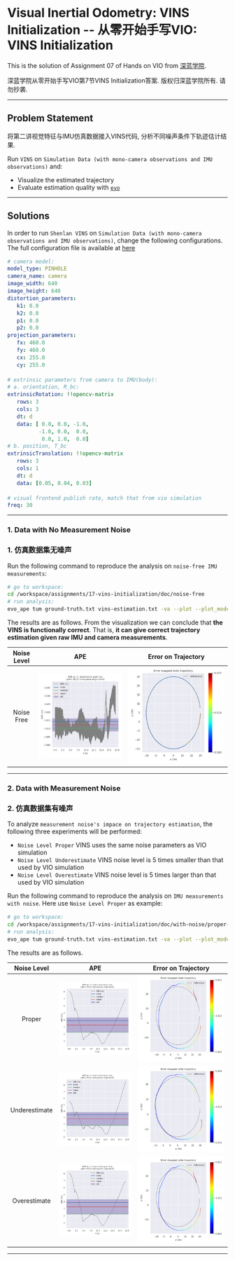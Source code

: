 # Visual Inertial Odometry: VINS Initialization -- 从零开始手写VIO: VINS Initialization

This is the solution of Assignment 07 of Hands on VIO from [深蓝学院](https://www.shenlanxueyuan.com/course/247).

深蓝学院从零开始手写VIO第7节VINS Initialization答案. 版权归深蓝学院所有. 请勿抄袭.

---

## Problem Statement

将第二讲视觉特征与IMU仿真数据接入VINS代码, 分析不同噪声条件下轨迹估计结果.

Run `VINS` on `Simulation Data (with mono-camera observations and IMU observations)` and: 

* Visualize the estimated trajectory
* Evaluate estimation quality with [`evo`](https://github.com/MichaelGrupp/evo) 

---

## Solutions

In order to run `Shenlan VINS` on `Simulation Data (with mono-camera observations and IMU observations)`, change the following configurations. The full configuration file is available at [here](vins-mono/config/vio_simulation.yaml)

```yaml
# camera model: 
model_type: PINHOLE
camera_name: camera
image_width: 640
image_height: 640
distortion_parameters:
   k1: 0.0
   k2: 0.0
   p1: 0.0
   p2: 0.0
projection_parameters:
   fx: 460.0
   fy: 460.0
   cx: 255.0
   cy: 255.0

# extrinsic parameters from camera to IMU(body):
# a. orientation, R_bc:
extrinsicRotation: !!opencv-matrix
   rows: 3
   cols: 3
   dt: d
   data: [ 0.0, 0.0, -1.0,
          -1.0, 0.0,  0.0, 
           0.0, 1.0,  0.0]
# b. position, T_bc
extrinsicTranslation: !!opencv-matrix
   rows: 3
   cols: 1
   dt: d
   data: [0.05, 0.04, 0.03]

# visual frontend publish rate, match that from vio simulation
freq: 30                
```

---

### 1. Data with No Measurement Noise
### 1. 仿真数据集无噪声

Run the following command to reproduce the analysis on `noise-free IMU measurements`:

```bash
# go to workspace:
cd /workspace/assignments/17-vins-initialization/doc/noise-free
# run analysis:
evo_ape tum ground-truth.txt vins-estimation.txt -va --plot --plot_mode xy --save_results results.zip
```

The results are as follows. From the visualization we can conclude that **the VINS is functionally correct**. That is, **it can give correct trajectory estimation given raw IMU and camera measurements**.

Noise Level                |APE                        |Error on Trajectory        
:-------------------------:|:-------------------------:|:-------------------------:
Noise Free                 |![APE](doc/noise-free/ape.png)|![APE](doc/noise-free/error-on-trajectory.png)

---

### 2. Data with Measurement Noise
### 2. 仿真数据集有噪声

To analyze `measurement noise's impace on trajectory estimation`, the following three experiments will be performed:

* `Noise Level Proper` VINS uses the same noise parameters as VIO simulation
* `Noise Level Underestimate` VINS noise level is 5 times smaller than that used by VIO simulation
* `Noise Level Overestimate` VINS noise level is 5 times larger than that used by VIO simulation

Run the following command to reproduce the analysis on `IMU measurements with noise`. Here use `Noise Level Proper` as example:

```bash
# go to workspace:
cd /workspace/assignments/17-vins-initialization/doc/with-noise/proper-prior
# run analysis:
evo_ape tum ground-truth.txt vins-estimation.txt -va --plot --plot_mode xy --save_results results.zip
```

The results are as follows.

Noise Level                |APE                        |Error on Trajectory        
:-------------------------:|:-------------------------:|:-------------------------:
Proper                    |![APE](doc/with-noise/proper-prior/ape.png)|![APE](doc/with-noise/proper-prior/error-on-trajectory.png)
Underestimate             |![APE](doc/with-noise/underestimate/ape.png)|![APE](doc/with-noise/underestimate/error-on-trajectory.png)
Overestimate              |![APE](doc/with-noise/proper-prior/ape.png)|![APE](doc/with-noise/proper-prior/error-on-trajectory.png)

---